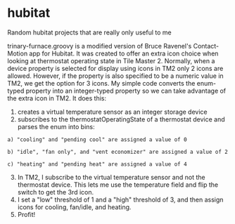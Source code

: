 # hubitat
Random hubitat projects that are really only useful to me

trinary-furnace.groovy is a modified version of Bruce Ravenel's Contact-Motion app for Hubitat.
It was created to offer an extra icon choice when looking at thermostat operating state in Tile Master 2.
Normally, when a device property is selected for display using icons in TM2 only 2 icons are allowed. 
However, if the property is also specified to be a numeric value in TM2, we get the option for 3 icons. 
My simple code converts the enum-typed property into an integer-typed property so we can take advantage of the extra icon in TM2.
It does this:
  1) creates a virtual temperature sensor as an integer storage device
  2) subscribes to the thermostatOperatingState of a thermostat device and parses the enum into bins:
  
    a) "cooling" and "pending cool" are assigned a value of 0
    
    b) "idle", "fan only", and "vent economizer" are assigned a value of 2
    
    c) "heating" and "pending heat" are assigned a value of 4
    
  3) In TM2, I subscribe to the virtual temperature sensor and not the thermostat device. This lets me use the temperature field and flip the switch to get the 3rd icon.
  4) I set a "low" threshold of 1 and a "high" threshold of 3, and then assign icons for cooling, fan/idle, and heating.
  5) Profit!
